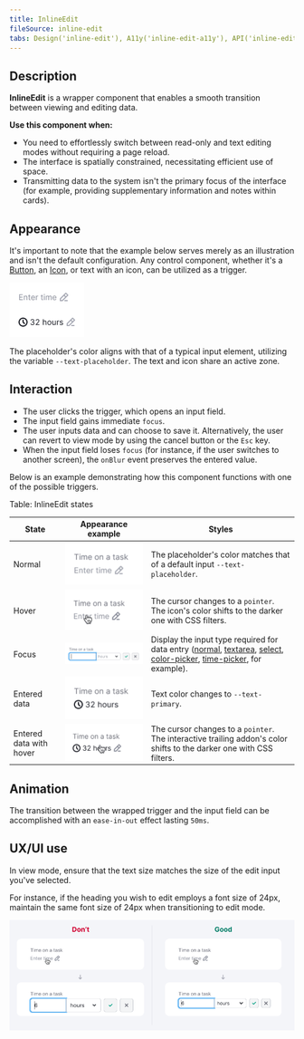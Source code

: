 ```yaml
---
title: InlineEdit
fileSource: inline-edit
tabs: Design('inline-edit'), A11y('inline-edit-a11y'), API('inline-edit-api'), Example('inline-edit-code'), Changelog('inline-edit-changelog')
---
```


## Description

**InlineEdit** is a wrapper component that enables a smooth transition between viewing and editing data.

**Use this component when:**

- You need to effortlessly switch between read-only and text editing modes without requiring a page reload.
- The interface is spatially constrained, necessitating efficient use of space.
- Transmitting data to the system isn't the primary focus of the interface (for example, providing supplementary information and notes within cards).

## Appearance

It's important to note that the example below serves merely as an illustration and isn't the default configuration. Any control component, whether it's a [Button](/components/button/button), an [Icon](/style/icon/icon), or text with an icon, can be utilized as a trigger.

![](static/inline-edit.png)

The placeholder's color aligns with that of a typical input element, utilizing the variable `--text-placeholder`. The text and icon share an active zone.

## Interaction

- The user clicks the trigger, which opens an input field.
- The input field gains immediate `focus`.
- The user inputs data and can choose to save it. Alternatively, the user can revert to view mode by using the cancel button or the `Esc` key.
- When the input field loses `focus` (for instance, if the user switches to another screen), the `onBlur` event preserves the entered value.

Below is an example demonstrating how this component functions with one of the possible triggers.

Table: InlineEdit states

| State                   | Appearance example     | Styles  |
| ----------------------- | ---------------------- | ------- |
| Normal                  | ![](static/normal.png)        | The placeholder's color matches that of a default input `--text-placeholder`.    |
| Hover                   | ![](static/hover.png)         | The cursor changes to a `pointer`. The icon's color shifts to the darker one with CSS filters.    |
| Focus                   | ![](static/opened.png)        | Display the input type required for data entry ([normal](/components/input/input), [textarea](/components/textarea/textarea), [select](/components/select/select), [color-picker](/components/color-picker/color-picker), [time-picker](/components/time-picker/time-picker), for example). |
| Entered data            | ![](static/success.png)       | Text color changes to `--text-primary`.      |
| Entered data with hover | ![](static/success-hover.png) | The cursor changes to a `pointer`. The interactive trailing addon's color shifts to the darker one with CSS filters.|

## Animation

The transition between the wrapped trigger and the input field can be accomplished with an `ease-in-out` effect lasting `50ms`.

## UX/UI use

In view mode, ensure that the text size matches the size of the edit input you've selected.

For instance, if the heading you wish to edit employs a font size of 24px, maintain the same font size of 24px when transitioning to edit mode.

![](static/inline-edit-yes-no.png)

